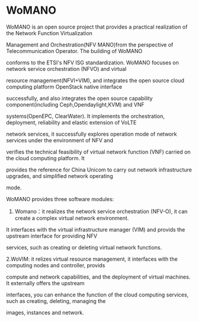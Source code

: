 # WoMANO
    
WoMANO is an open source project that provides a practical realization of the Network Function Virtualization

Management and Orchestration(NFV MANO)from the perspective of Telecommunication Operator. The building of WoMANO

conforms to the ETSI's NFV ISG standardization. WoMANO focuses on network service orchestration (NFVO) and virtual

resource management(NFVI+VIM), and integrates the open source cloud computing platform OpenStack native interface 

successfully, and also integrates the open source capability component(including Ceph,Opendaylight,KVM) and VNF

systems(OpenEPC, ClearWater). It implements the orchestration, deployment, reliability and elastic extension of VoLTE

network services, it successfully explores operation mode of network services under the environment of NFV and

verifies the technical feasibility of virtual network function (VNF) carried on the cloud computing platform. It

provides the reference for China Unicom to carry out network infrastructure upgrades, and simplified network operating

mode.

WoMANO provides three software modules:

1. Womano：it realizes the network service orchestration (NFV-O), it can create a complex virtual network environment.
 
It interfaces with the virtual infrastructure manager (VIM) and provids the upstream interface for providing NFV

services, such as creating or deleting virtual network functions.

2.WoVIM: it relizes virtual resource management, it interfaces with the computing nodes and controller, provids

compute and network capabilities, and the deployment of virtual machines. It externally offers the upstream

interfaces, you can enhance the function of the cloud computing services, such as creating, deleting, managing the 

images, instances and network.
